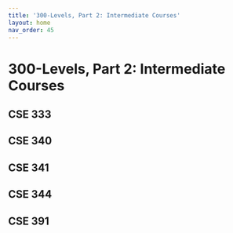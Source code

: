 ```yaml
---
title: '300-Levels, Part 2: Intermediate Courses'
layout: home
nav_order: 45
---
```

# 300-Levels, Part 2: Intermediate Courses

## CSE 333

## CSE 340

## CSE 341

## CSE 344

## CSE 391